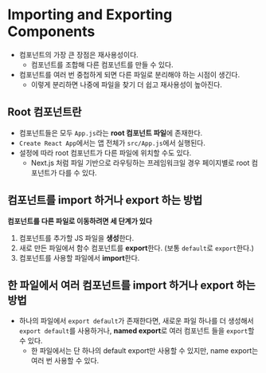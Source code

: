# Importing and Exporting Components

- 컴포넌트의 가장 큰 장점은 재사용성이다.
    - 컴포넌트를 조합해 다른 컴포넌트를 만들 수 있다.
- 컴포넌트를 여러 번 중첩하게 되면 다른 파일로 분리해야 하는 시점이 생긴다.
    - 이렇게 분리하면 나중에 파일을 찾기 더 쉽고 재사용성이 높아진다.

## Root 컴포넌트란
- 컴포넌트들은 모두 `App.js`라는 **root 컴포넌트 파일**에 존재한다.
- `Create React App`에서는 앱 전체가 `src/App.js`에서 실행된다.
- 설정에 따라 root 컴포넌트가 다른 파일에 위치할 수도 있다.
    - Next.js 처럼 파일 기반으로 라우팅하는 프레임워크일 경우 페이지별로 root 컴포넌트가 다를 수 있다.

## 컴포넌트를 import 하거나 export 하는 방법

**컴포넌트를 다른 파일로 이동하려면 세 단계가 있다**
1. 컴포넌트를 추가할 JS 파일을 **생성**한다.
2. 새로 만든 파일에서 함수 컴포넌트를 **export**한다. (보통 `default`로 `export`한다.)
3. 컴포넌트를 사용할 파일에서 **import**한다.

## 한 파일에서 여러 컴포넌트를 import 하거나 export 하는 방법
- 하나의 파일에서 `export default`가 존재한다면, 새로운 파일 하나를 더 생성해서 `export default`를 사용하거나, **named export**로 여러 컴포넌트 들을 `export`할 수 있다.
    - 한 파일에서는 단 하나의 default export만 사용할 수 있지만, name export는 여러 번 사용할 수 있다.
    